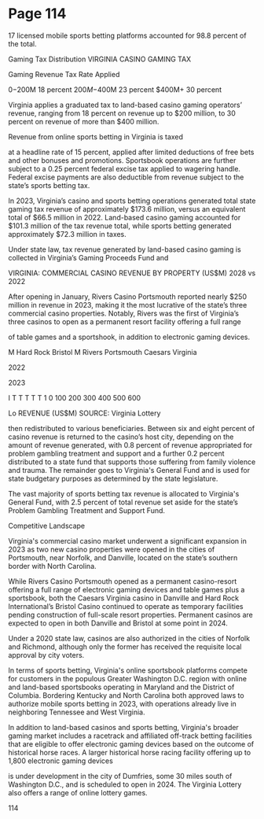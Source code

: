 # Page 114

17 licensed mobile sports betting platforms accounted for
98.8 percent of the total.

Gaming Tax Distribution
VIRGINIA CASINO GAMING TAX

Gaming Revenue Tax Rate Applied

$0-$200M 18 percent
$200M-$400M 23 percent
$400M+ 30 percent

Virginia applies a graduated tax to land-based casino
gaming operators’ revenue, ranging from 18 percent on
revenue up to $200 million, to 30 percent on revenue of
more than $400 million.

Revenue from online sports betting in Virginia is taxed

at a headline rate of 15 percent, applied after limited
deductions of free bets and other bonuses and promotions.
Sportsbook operations are further subject to a 0.25
percent federal excise tax applied to wagering handle.
Federal excise payments are also deductible from revenue
subject to the state’s sports betting tax.

In 2023, Virginia’s casino and sports betting operations
generated total state gaming tax revenue of approximately
$173.6 million, versus an equivalent total of $66.5 million
in 2022. Land-based casino gaming accounted for $101.3
million of the tax revenue total, while sports betting
generated approximately $72.3 million in taxes.

Under state law, tax revenue generated by land-based casino
gaming is collected in Virginia’s Gaming Proceeds Fund and

VIRGINIA: COMMERCIAL CASINO REVENUE BY PROPERTY
(US$M)
2028 vs 2022

After opening in January, Rivers Casino Portsmouth reported
nearly $250 million in revenue in 2023, making it the most
lucrative of the state’s three commercial casino properties.
Notably, Rivers was the first of Virginia’s three casinos to
open as a permanent resort facility offering a full range

of table games and a sportshook, in addition to electronic
gaming devices.

M Hard Rock Bristol M Rivers Portsmouth Caesars Virginia

2022

2023

I T T T T T 1
0 100 200 300 400 500 600

Lo REVENUE (US$M)
SOURCE: Virginia Lottery

then redistributed to various beneficiaries. Between six and
eight percent of casino revenue is returned to the casino’s
host city, depending on the amount of revenue generated,
with 0.8 percent of revenue appropriated for problem
gambling treatment and support and a further 0.2 percent
distributed to a state fund that supports those suffering from
family violence and trauma. The remainder goes to Virginia's
General Fund and is used for state budgetary purposes as
determined by the state legislature.

The vast majority of sports betting tax revenue is
allocated to Virginia's General Fund, with 2.5 percent of
total revenue set aside for the state’s Problem Gambling
Treatment and Support Fund.

Competitive Landscape

Virginia's commercial casino market underwent a
significant expansion in 2023 as two new casino
properties were opened in the cities of Portsmouth, near
Norfolk, and Danville, located on the state’s southern
border with North Carolina.

While Rivers Casino Portsmouth opened as a permanent
casino-resort offering a full range of electronic gaming
devices and table games plus a sportsbook, both the
Caesars Virginia casino in Danville and Hard Rock
International’s Bristol Casino continued to operate as
temporary facilities pending construction of full-scale
resort properties. Permanent casinos are expected to open
in both Danville and Bristol at some point in 2024.

Under a 2020 state law, casinos are also authorized in the
cities of Norfolk and Richmond, although only the former
has received the requisite local approval by city voters.

In terms of sports betting, Virginia's online sportsbook
platforms compete for customers in the populous Greater
Washington D.C. region with online and land-based
sportsbooks operating in Maryland and the District of
Columbia. Bordering Kentucky and North Carolina both
approved laws to authorize mobile sports betting in 2023,
with operations already live in neighboring Tennessee and
West Virginia.

In addition to land-based casinos and sports betting,
Virginia's broader gaming market includes a racetrack
and affiliated off-track betting facilities that are eligible
to offer electronic gaming devices based on the outcome
of historical horse races. A larger historical horse racing
facility offering up to 1,800 electronic gaming devices

is under development in the city of Dumfries, some 30
miles south of Washington D.C., and is scheduled to open
in 2024. The Virginia Lottery also offers a range of online
lottery games.

114
